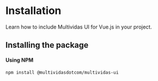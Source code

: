 # Installation

Learn how to include Multividas UI for Vue.js in your project.

## Installing the package

#### Using NPM
```sh
npm install @multividasdotcom/multividas-ui
```
